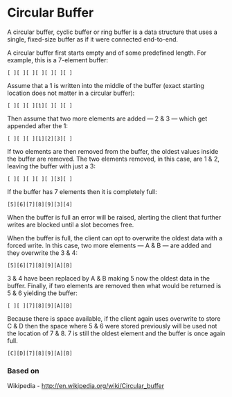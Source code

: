 # Circular Buffer

A circular buffer, cyclic buffer or ring buffer is a data structure that uses a single, fixed-size buffer as if it were
connected end-to-end.

A circular buffer first starts empty and of some predefined length. For example, this is a 7-element buffer:
<!-- prettier-ignore -->

    [ ][ ][ ][ ][ ][ ][ ]

Assume that a 1 is written into the middle of the buffer (exact starting location does not matter in a circular buffer):
<!-- prettier-ignore -->

    [ ][ ][ ][1][ ][ ][ ]

Then assume that two more elements are added — 2 & 3 — which get appended after the 1:
<!-- prettier-ignore -->

    [ ][ ][ ][1][2][3][ ]

If two elements are then removed from the buffer, the oldest values inside the buffer are removed. The two elements
removed, in this case, are 1 & 2, leaving the buffer with just a 3:
<!-- prettier-ignore -->

    [ ][ ][ ][ ][ ][3][ ]

If the buffer has 7 elements then it is completely full:
<!-- prettier-ignore -->

    [5][6][7][8][9][3][4]

When the buffer is full an error will be raised, alerting the client that further writes are blocked until a slot
becomes free.

When the buffer is full, the client can opt to overwrite the oldest data with a forced write. In this case, two more
elements — A & B — are added and they overwrite the 3 & 4:
<!-- prettier-ignore -->

    [5][6][7][8][9][A][B]

3 & 4 have been replaced by A & B making 5 now the oldest data in the buffer. Finally, if two elements are removed then
what would be returned is 5 & 6 yielding the buffer:
<!-- prettier-ignore -->

    [ ][ ][7][8][9][A][B]

Because there is space available, if the client again uses overwrite to store C & D then the space where 5 & 6 were
stored previously will be used not the location of 7 & 8. 7 is still the oldest element and the buffer is once again
full.
<!-- prettier-ignore -->

    [C][D][7][8][9][A][B]

### Based on

Wikipedia - http://en.wikipedia.org/wiki/Circular_buffer
